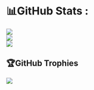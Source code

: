 # 📊GitHub Stats :
![](https://github-readme-stats.vercel.app/api?username=iarpitsaxena&theme=radical&hide_border=false&include_all_commits=false&count_private=false)<br/>
![](https://github-readme-streak-stats.herokuapp.com/?user=iarpitsaxena&theme=radical&hide_border=false)<br/>
![](https://github-readme-stats.vercel.app/api/top-langs/?username=iarpitsaxena&theme=radical&hide_border=false&include_all_commits=false&count_private=false&layout=compact)

## 🏆GitHub Trophies
![](https://github-trophies.vercel.app/?username=iarpitsaxena&theme=onedark&no-frame=false&no-bg=true&margin-w=4)
